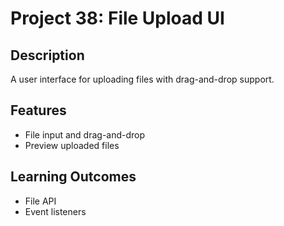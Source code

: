 # Project 38: File Upload UI

## Description
A user interface for uploading files with drag-and-drop support.

## Features
- File input and drag-and-drop
- Preview uploaded files

## Learning Outcomes
- File API
- Event listeners
